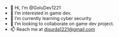 - 👋 Hi, I’m @GoluDev1221
- 👀 I’m interested in game dev.
- 🌱 I’m currently learning cyber security
- 💞️ I’m looking to collaborate on game dev project.
- 📫 Reach me at djsurda1221@gmail.com

<!---
No one can stop you till you are determined...
--->
